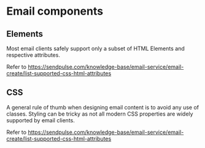# Email components

## Elements

Most email clients safely support only a subset of HTML Elements and respective attributes.

Refer to
<https://sendpulse.com/knowledge-base/email-service/email-create/list-supported-css-html-attributes>

## CSS

A general rule of thumb when designing email content is to avoid any use of classes. Styling can be
tricky as not all modern CSS properties are widely supported by email clients.

Refer to
<https://sendpulse.com/knowledge-base/email-service/email-create/list-supported-css-html-attributes>
